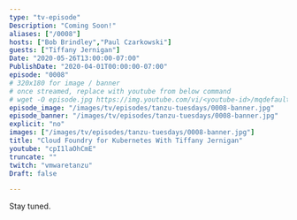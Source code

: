 ```yaml
---
type: "tv-episode"
Description: "Coming Soon!"
aliases: ["/0008"]
hosts: ["Bob Brindley","Paul Czarkowski"]
guests: ["Tiffany Jernigan"]
Date: "2020-05-26T13:00:00-07:00"
PublishDate: "2020-04-01T00:00:00-07:00"
episode: "0008"
# 320x180 for image / banner
# once streamed, replace with youtube from below command
# wget -O episode.jpg https://img.youtube.com/vi/<youtube-id>/mqdefault.jpg
episode_image: "/images/tv/episodes/tanzu-tuesdays/0008-banner.jpg"
episode_banner: "/images/tv/episodes/tanzu-tuesdays/0008-banner.jpg"
explicit: "no"
images: ["/images/tv/episodes/tanzu-tuesdays/0008-banner.jpg"]
title: "Cloud Foundry for Kubernetes With Tiffany Jernigan"
youtube: "cpI1laOhCmE"
truncate: ""
twitch: "vmwaretanzu"
Draft: false

---
```


Stay tuned.